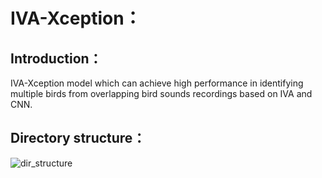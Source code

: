 #  IVA-Xception：

## Introduction：

IVA-Xception model which can achieve high performance in identifying multiple birds from overlapping bird sounds recordings based on IVA and CNN.

## Directory structure：

![dir_structure](https://github.com/dalision/IVA-Xception/blob/master/dir_structure.png )
